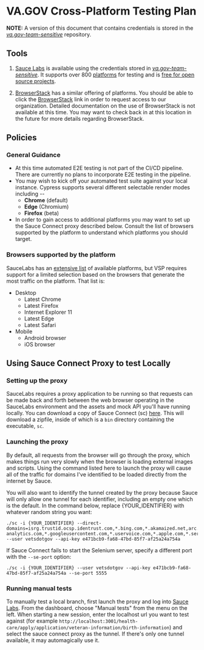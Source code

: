 # VA.GOV Cross-Platform Testing Plan
**NOTE:** A version of this document that contains credentials is stored in the [*va.gov-team-sensitive*](https://github.com/department-of-veterans-affairs/va.gov-team-sensitive/blob/master/platform/quality-assurance/cross-platform-testing-plan.md) repository.

## Tools

1. [Sauce Labs](https://saucelabs.com/) is available using the credentials stored in [*va.gov-team-sensitive*](https://github.com/department-of-veterans-affairs/va.gov-team-sensitive/blob/master/platform/quality-assurance/cross-platform-testing-plan.md). It supports over 800 [platforms](https://saucelabs.com/platforms) for testing and is [free for open source projects](https://saucelabs.com/open-source).

2. [BrowserStack](https://accounts.browserstack.com/jointeam/335d37232d79083f9fa736431a074264) has a similar offering of platforms. You should be able to click the [BrowserStack](https://accounts.browserstack.com/jointeam/335d37232d79083f9fa736431a074264) link in order to request access to our organization. Detailed documentation on the use of BrowserStack is not available at this time. You may want to check back in at this location in the future for more details regarding BrowserStack.

## Policies

### General Guidance
* At this time automated E2E testing is not part of the CI/CD pipeline. There are currently no plans to incorporate E2E testing in the pipeline.
* You may wish to kick off your automated test suite against your local instance. Cypress supports several different selectable render modes including --
  * **Chrome** (default)
  * **Edge** (Chromium)
  * **Firefox** (beta)
* In order to gain access to additional platforms you may want to set up the Sauce Connect proxy described below. Consult the list of browsers supported by the platform to understand which platforms you should target.

### Browsers supported by the platform

SauceLabs has an [extensive list](https://saucelabs.com/platforms) of available platforms, but VSP requires support for a limited selection based on the browsers that generate the most traffic on the platform. That list is:
* Desktop
  * Latest Chrome
  * Latest Firefox
  * Internet Explorer 11
  * Latest Edge
  * Latest Safari
* Mobile
  * Android browser
  * iOS browser

## Using Sauce Connect Proxy to test Locally

### Setting up the proxy

SauceLabs requires a proxy application to be running so that requests can be made back and forth between the web browser operating in the SauceLabs environment and the assets and mock API you'll have running locally. You can download a copy of Sauce Connect (sc) [here](https://wiki.saucelabs.com/display/DOCS/Sauce+Connect+Proxy). This will download a zipfile, inside of which is a `bin` directory containing the executable, `sc`.

### Launching the proxy

By default, all requests from the browser will go through the proxy, which makes things run very slowly when the browser is loading external images and scripts. Using the command listed here to launch the proxy will cause all of the traffic for domains I've identified to be loaded directly from the internet by Sauce.

You will also want to identify the tunnel created by the proxy because Sauce will only allow one tunnel for each identifier, including an empty one which is the default. In the command below, replace {YOUR_IDENTIFIER} with whatever random string you want:

```
./sc -i {YOUR_IDENTIFIER} --direct-domains=isrg.trustid.ocsp.identrust.com,*.bing.com,*.akamaized.net,arc.msn.com,*.microsoft.com,*.symcb.com,*.symcd.com,*.cloudfront.net,dap.digitalgov.gov,*.cdn.mozilla.net,*.usa.gov,*.gstatic.com,*.digicert.com,*.google.com,*.googleapis.com,*.google-analytics.com,*.googleusercontent.com,*.uservoice.com,*.apple.com,*.services.mozilla.com,aus5.mozilla.org --user vetsdotgov --api-key e471bcb9-fa68-47bd-85f7-af25a24a754a
```

If Sauce Connect fails to start the Selenium server, specify a different port with the `--se-port` option:

```
./sc -i {YOUR_IDENTIFIER} --user vetsdotgov --api-key e471bcb9-fa68-47bd-85f7-af25a24a754a --se-port 5555
```

### Running manual tests

To manually test a local branch, first launch the proxy and log into [Sauce Labs](https://saucelabs.com/beta/login). From the dashboard, choose "Manual tests" from the menu on the left. When starting a new session, enter the localhost url you want to test against (for example `http://localhost:3001/health-care/apply/application/veteran-information/birth-information`) and select the sauce connect proxy as the tunnel. If there's only one tunnel available, it may automagically use it.
